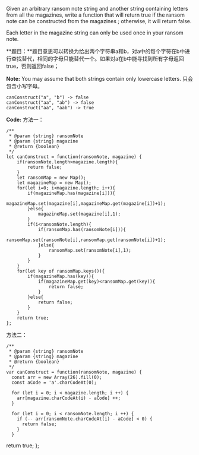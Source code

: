 Given an arbitrary ransom note string and another string containing letters from all the magazines, write a function that will return true if the ransom note can be constructed from the magazines ; otherwise, it will return false.

Each letter in the magazine string can only be used once in your ransom note.

**题目：**题目意思可以转换为给出两个字符串a和b，对a中的每个字符在b中进行查找替代，相同的字母只能替代一个。如果对a在b中能寻找到所有字母返回true，否则返回false；

**Note:**
You may assume that both strings contain only lowercase letters.
只会包含小写字母。
	
	canConstruct("a", "b") -> false
	canConstruct("aa", "ab") -> false
	canConstruct("aa", "aab") -> true

**Code:**
方法一：

	/**
	 * @param {string} ransomNote
	 * @param {string} magazine
	 * @return {boolean}
	 */
	let canConstruct = function(ransomNote, magazine) {
	    if(ransomNote.length>magazine.length){
	        return false;
	    }
	    let ransomMap = new Map();
	    let magazineMap = new Map();
	    for(let i=0; i<magazine.length; i++){
	        if(magazineMap.has(magazine[i])){
	            magazineMap.set(magazine[i],magazineMap.get(magazine[i])+1);
	        }else{
	            magazineMap.set(magazine[i],1);
	        }
	        if(i<ransomNote.length){
	            if(ransomMap.has(ransomNote[i])){
	                ransomMap.set(ransomNote[i],ransomMap.get(ransomNote[i])+1);
	            }else{
	                ransomMap.set(ransomNote[i],1);
	            }
	        }
	    }
	    for(let key of ransomMap.keys()){
	        if(magazineMap.has(key)){
	            if(magazineMap.get(key)<ransomMap.get(key)){
	                return false;
	            }
	        }else{
	            return false;
	        }
	    }
	    return true;
	};




方法二：

	/**
	 * @param {string} ransomNote
	 * @param {string} magazine
	 * @return {boolean}
	 */
	var canConstruct = function(ransomNote, magazine) {
	  const arr = new Array(26).fill(0);
	  const aCode = 'a'.charCodeAt(0);
	
	  for (let i = 0; i < magazine.length; i ++) {
	    arr[magazine.charCodeAt(i) - aCode] ++;
	  }
	
	  for (let i = 0; i < ransomNote.length; i ++) {
	    if (-- arr[ransomNote.charCodeAt(i) - aCode] < 0) {
	      return false;
	    }
	  }

  return true;
};